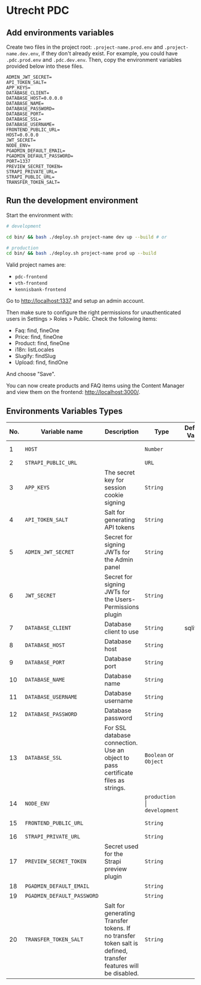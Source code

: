 # Utrecht PDC

## Add environments variables

Create two files in the project root: `.project-name.prod.env` and `.project-name.dev.env`, if they don't already exist.
For example, you could have `.pdc.prod.env` and `.pdc.dev.env`. Then, copy the environment variables provided below into these files.

```env
ADMIN_JWT_SECRET=
API_TOKEN_SALT=
APP_KEYS=
DATABASE_CLIENT=
DATABASE_HOST=0.0.0.0
DATABASE_NAME=
DATABASE_PASSWORD=
DATABASE_PORT=
DATABASE_SSL=
DATABASE_USERNAME=
FRONTEND_PUBLIC_URL=
HOST=0.0.0.0
JWT_SECRET=
NODE_ENV=
PGADMIN_DEFAULT_EMAIL=
PGADMIN_DEFAULT_PASSWORD=
PORT=1337
PREVIEW_SECRET_TOKEN=
STRAPI_PRIVATE_URL=
STRAPI_PUBLIC_URL=
TRANSFER_TOKEN_SALT=

```

## Run the development environment

Start the environment with:

```bash
# development

cd bin/ && bash ./deploy.sh project-name dev up --build # or

# production
cd bin/ && bash ./deploy.sh project-name prod up --build
```

Valid project names are:

- `pdc-frontend`
- `vth-frontend`
- `kennisbank-frontend`

Go to <http://localhost:1337> and setup an admin account.

Then make sure to configure the right permissions for unauthenticated users in Settings > Roles > Public. Check the following items:

- Faq: find, fineOne
- Price: find, fineOne
- Product: find, fineOne
- i18n: listLocales
- Slugify: findSlug
- Upload: find, findOne

And choose "Save".

You can now create products and FAQ items using the Content Manager and view them on the frontend: <http://localhost:3000/>.

## Environments Variables Types

| No. | Variable name              | Description                                                                                                    | Type                          | Default Value | Application               | Note                                                                                                                                                                                                                     |
| --- | -------------------------- | -------------------------------------------------------------------------------------------------------------- | ----------------------------- | ------------- | ------------------------- | ------------------------------------------------------------------------------------------------------------------------------------------------------------------------------------------------------------------------ |
| 1   | `HOST`                     |                                                                                                                | `Number`                      |               | strapi-dashboard          | [Admin panel configuration](https://docs.strapi.io/dev-docs/configurations/admin-panel#available-options)                                                                                                                |
| 2   | `STRAPI_PUBLIC_URL`        |                                                                                                                | `URL`                         |               | Frontend                  | The Strapi dashboard URL, e.g., `http://localhost:1337/`                                                                                                                                                                 |
| 3   | `APP_KEYS`                 | The secret key for session cookie signing                                                                      | `String`                      |               | strapi-dashboard          | [Admin panel configuration](https://docs.strapi.io/dev-docs/configurations/admin-panel#available-options)                                                                                                                |
| 4   | `API_TOKEN_SALT`           | Salt for generating API tokens                                                                                 | `String`                      |               | strapi-dashboard          | [Admin panel configuration](https://docs.strapi.io/dev-docs/configurations/admin-panel#available-options)                                                                                                                |
| 5   | `ADMIN_JWT_SECRET`         | Secret for signing JWTs for the Admin panel                                                                    | `String`                      |               | strapi-dashboard          | [Admin panel configuration](https://docs.strapi.io/dev-docs/configurations/admin-panel#available-options)                                                                                                                |
| 6   | `JWT_SECRET`               | Secret for signing JWTs for the Users-Permissions plugin                                                       | `String`                      |               | strapi-dashboard          | [Admin panel configuration](https://docs.strapi.io/dev-docs/configurations/admin-panel#available-options)                                                                                                                |
| 7   | `DATABASE_CLIENT`          | Database client to use                                                                                         | `String`                      | sqlite        | strapi-dashboard          | [Reference to Strapi Database docs](https://docs.strapi.io/cloud/advanced/database)                                                                                                                                      |
| 8   | `DATABASE_HOST`            | Database host                                                                                                  | `String`                      |               | strapi-dashboard          | [Reference to Strapi Database docs](https://docs.strapi.io/cloud/advanced/database)                                                                                                                                      |
| 9   | `DATABASE_PORT`            | Database port                                                                                                  | `String`                      |               | strapi-dashboard          | [Reference to Strapi Database docs](https://docs.strapi.io/cloud/advanced/database)                                                                                                                                      |
| 10  | `DATABASE_NAME`            | Database name                                                                                                  | `String`                      |               | strapi-dashboard          | [Reference to Strapi Database docs](https://docs.strapi.io/cloud/advanced/database)                                                                                                                                      |
| 11  | `DATABASE_USERNAME`        | Database username                                                                                              | `String`                      |               | strapi-dashboard          | [Reference to Strapi Database docs](https://docs.strapi.io/cloud/advanced/database)                                                                                                                                      |
| 12  | `DATABASE_PASSWORD`        | Database password                                                                                              | `String`                      |               | strapi-dashboard          | [Reference to Strapi Database docs](https://docs.strapi.io/cloud/advanced/database)                                                                                                                                      |
| 13  | `DATABASE_SSL`             | For SSL database connection. Use an object to pass certificate files as strings.                               | `Boolean` or `Object`         |               | strapi-dashboard          | [Reference to Strapi Database docs](https://docs.strapi.io/cloud/advanced/database)                                                                                                                                      |
| 14  | `NODE_ENV`                 |                                                                                                                | `production` \| `development` |               |                           |                                                                                                                                                                                                                          |
| 15  | `FRONTEND_PUBLIC_URL`      |                                                                                                                | `String`                      |               | strapi-dashboard          |                                                                                                                                                                                                                          |
| 16  | `STRAPI_PRIVATE_URL`       |                                                                                                                | `String`                      |               | frontend                  |                                                                                                                                                                                                                          |
| 17  | `PREVIEW_SECRET_TOKEN`     | Secret used for the Strapi preview plugin                                                                      | `String`                      |               | strapi-dashboard frontend |                                                                                                                                                                                                                          |
| 18  | `PGADMIN_DEFAULT_EMAIL`    |                                                                                                                | `String`                      |               | Database                  |                                                                                                                                                                                                                          |
| 19  | `PGADMIN_DEFAULT_PASSWORD` |                                                                                                                | `String`                      |               | Database                  |                                                                                                                                                                                                                          |
| 20  | `TRANSFER_TOKEN_SALT`      | Salt for generating Transfer tokens. If no transfer token salt is defined, transfer features will be disabled. | `String`                      |               | strapi-dashboard          | [Admin panel configuration](https://docs.strapi.io/dev-docs/configurations/admin-panel#available-options) Secrets can be generated manually by running `node -p "require('crypto').randomBytes(48).toString('base64');"` |
